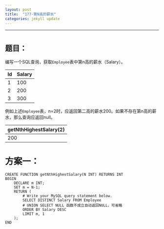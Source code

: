 ```yaml
---
layout: post
title:  "177-第N高的薪水"
categories: jekyll update
---
```

_______________________________________________________________________________
# `题目：`

编写一个SQL查询，获取`Employee`表中第n高的薪水（Salary）。

| Id | Salary |
|----|--------|
| 1  | 100    |
| 2  | 200    |
| 3  | 300    |

例如上述`Employee`表，n=2时，应返回第二高的薪水200。如果不存在第n高的薪水，那么查询应返回null。

| getNthHighestSalary(2) |
|------------------------|
| 200                    |

# 方案一：
    CREATE FUNCTION getNthHighestSalary(N INT) RETURNS INT
    BEGIN
        DECLARE m INT;
        SET m = N-1;
        RETURN (
            # Write your MySQL query statement below.
            SELECT DISTINCT Salary FROM Employee
            # UNION SELECT NULL 函数不成立自动返回NULL，可省略
            ORDER BY Salary DESC
            LIMIT m, 1
        );
    END

